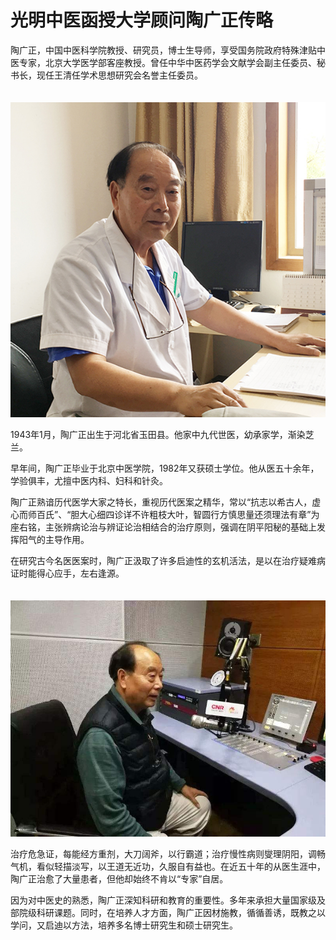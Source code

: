 # 光明中医函授大学顾问陶广正传略

陶广正，中国中医科学院教授、研究员，博士生导师，享受国务院政府特殊津贴中医专家，北京大学医学部客座教授。曾任中华中医药学会文献学会副主任委员、秘书长，现任王清任学术思想研究会名誉主任委员。

　　![img](img/201907291355401cef39.jpg)

1943年1月，陶广正出生于河北省玉田县。他家中九代世医，幼承家学，渐染芝兰。

早年间，陶广正毕业于北京中医学院，1982年又获硕士学位。他从医五十余年，学验俱丰，尤擅中医内科、妇科和针灸。

陶广正熟谙历代医学大家之特长，重视历代医案之精华，常以“抗志以希古人，虚心而师百氏”、“胆大心细四诊详不许粗枝大叶，智圆行方慎思量还须理法有章”为座右铭，主张辨病论治与辨证论治相结合的治疗原则，强调在阴平阳秘的基础上发挥阳气的主导作用。

在研究古今名医医案时，陶广正汲取了许多启迪性的玄机活法，是以在治疗疑难病证时能得心应手，左右逢源。

　　![img](img/2019072913554009b29a.jpg)

治疗危急证，每能经方重剂，大刀阔斧，以行霸道；治疗慢性病则燮理阴阳，调畅气机，看似轻描淡写，以王道无近功，久服自有益也。在近五十年的从医生涯中，陶广正治愈了大量患者，但他却始终不肯以“专家”自居。

因为对中医史的熟悉，陶广正深知科研和教育的重要性。多年来承担大量国家级及部院级科研课题。同时，在培养人才方面，陶广正因材施教，循循善诱，既教之以学问，又启迪以方法，培养多名博士研究生和硕士研究生。
